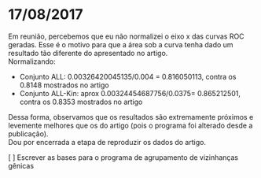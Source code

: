 # 17/08/2017

Em reunião, percebemos que eu não normalizei o eixo x das curvas ROC geradas. Esse é o motivo para que a área sob a curva tenha 
dado um resultado tão diferente do apresentado no artigo.  
Normalizando:  
- Conjunto ALL: 0.00326420045135/0.004 = 0.816050113, contra os 0.8148 mostrados no artigo
- Conjunto ALL-Kin: aprox 0.00324454687756/0.0375= 0.865212501, contra os 0.8353 mostrados no artigo   

Dessa forma, observamos que os resultados são extremamente próximos e levemente melhores que os do artigo (pois o programa
foi alterado desde a publicação).  
Dou por encerrada a etapa de reproduzir os dados do artigo.

[ ] Escrever as bases para o programa de agrupamento de vizinhanças gênicas
